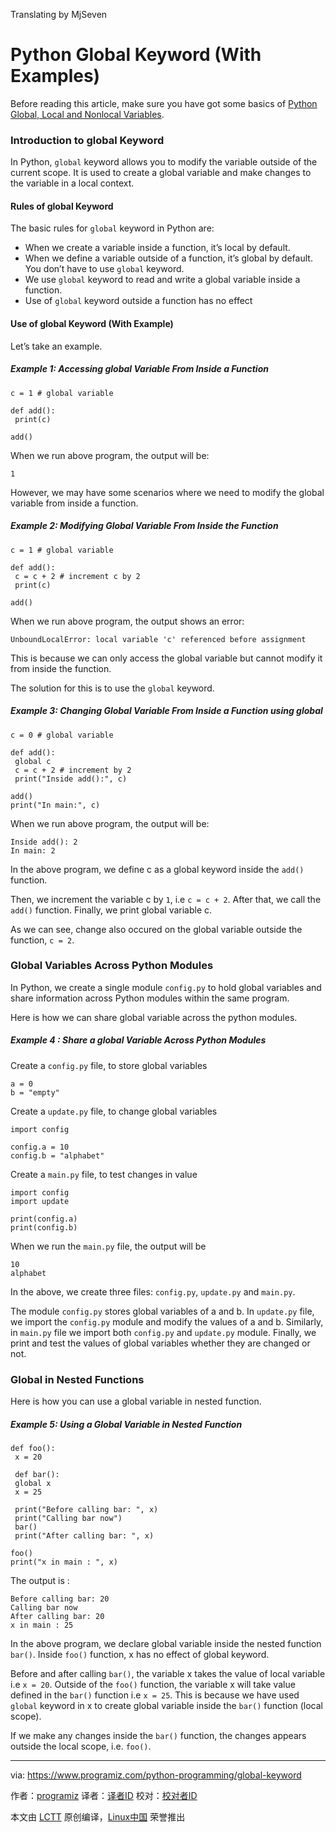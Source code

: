 Translating by MjSeven

Python Global Keyword (With Examples)
======
Before reading this article, make sure you have got some basics of [Python Global, Local and Nonlocal Variables][1].

### Introduction to global Keyword

In Python, `global` keyword allows you to modify the variable outside of the current scope. It is used to create a global variable and make changes to the variable in a local context.

#### Rules of global Keyword

The basic rules for `global` keyword in Python are:

  * When we create a variable inside a function, it’s local by default.
  * When we define a variable outside of a function, it’s global by default. You don’t have to use `global` keyword.
  * We use `global` keyword to read and write a global variable inside a function.
  * Use of `global` keyword outside a function has no effect



#### Use of global Keyword (With Example)

Let’s take an example.

##### Example 1: Accessing global Variable From Inside a Function
```
c = 1 # global variable

def add():
 print(c)

add()

```

When we run above program, the output will be:
```
1

```

However, we may have some scenarios where we need to modify the global variable from inside a function.

##### Example 2: Modifying Global Variable From Inside the Function
```
c = 1 # global variable

def add():
 c = c + 2 # increment c by 2
 print(c)

add()

```

When we run above program, the output shows an error:
```
UnboundLocalError: local variable 'c' referenced before assignment

```

This is because we can only access the global variable but cannot modify it from inside the function.

The solution for this is to use the `global` keyword.

##### Example 3: Changing Global Variable From Inside a Function using global
```
c = 0 # global variable

def add():
 global c
 c = c + 2 # increment by 2
 print("Inside add():", c)

add()
print("In main:", c)

```

When we run above program, the output will be:
```
Inside add(): 2
In main: 2

```

In the above program, we define c as a global keyword inside the `add()` function.

Then, we increment the variable c by `1`, i.e `c = c + 2`. After that, we call the `add()` function. Finally, we print global variable c.

As we can see, change also occured on the global variable outside the function, `c = 2`.

### Global Variables Across Python Modules

In Python, we create a single module `config.py` to hold global variables and share information across Python modules within the same program.

Here is how we can share global variable across the python modules.

##### Example 4 : Share a global Variable Across Python Modules

Create a `config.py` file, to store global variables
```
a = 0
b = "empty"

```

Create a `update.py` file, to change global variables
```
import config

config.a = 10
config.b = "alphabet"

```

Create a `main.py` file, to test changes in value
```
import config
import update

print(config.a)
print(config.b)

```

When we run the `main.py` file, the output will be
```
10
alphabet

```

In the above, we create three files: `config.py`, `update.py` and `main.py`.

The module `config.py` stores global variables of a and b. In `update.py` file, we import the `config.py` module and modify the values of a and b. Similarly, in `main.py` file we import both `config.py` and `update.py` module. Finally, we print and test the values of global variables whether they are changed or not.

### Global in Nested Functions

Here is how you can use a global variable in nested function.

##### Example 5: Using a Global Variable in Nested Function
```
def foo():
 x = 20

 def bar():
 global x
 x = 25

 print("Before calling bar: ", x)
 print("Calling bar now")
 bar()
 print("After calling bar: ", x)

foo()
print("x in main : ", x)

```

The output is :
```
Before calling bar: 20
Calling bar now
After calling bar: 20
x in main : 25

```

In the above program, we declare global variable inside the nested function `bar()`. Inside `foo()` function, x has no effect of global keyword.

Before and after calling `bar()`, the variable x takes the value of local variable i.e `x = 20`. Outside of the `foo()` function, the variable x will take value defined in the `bar()` function i.e `x = 25`. This is because we have used `global` keyword in x to create global variable inside the `bar()` function (local scope).

If we make any changes inside the `bar()` function, the changes appears outside the local scope, i.e. `foo()`.

--------------------------------------------------------------------------------

via: https://www.programiz.com/python-programming/global-keyword

作者：[programiz][a]
译者：[译者ID](https://github.com/译者ID)
校对：[校对者ID](https://github.com/校对者ID)

本文由 [LCTT](https://github.com/LCTT/TranslateProject) 原创编译，[Linux中国](https://linux.cn/) 荣誉推出

[a]:https://www.programiz.com
[1]:https://www.programiz.com/python-programming/global-local-nonlocal-variables

